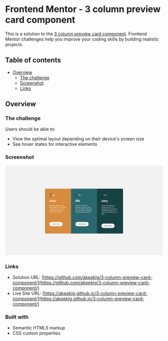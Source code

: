 # Frontend Mentor - 3 column preview card component

This is a solution to the [3 column preview card component](https://www.frontendmentor.io/challenges/3column-preview-card-component-pH92eAR2-). Frontend Mentor challenges help you improve your coding skills by building realistic projects.

## Table of contents

- [Overview](#overview)
  - [The challenge](#the-challenge)
  - [Screenshot](#screenshot)
  - [Links](#links)

## Overview

### The challenge

Users should be able to:

- View the optimal layout depending on their device's screen size
- See hover states for interactive elements

### Screenshot

![Solution Screenshot](./screenshot.png)

### Links

- Solution URL: [https://github.com/akpekig/3-column-preview-card-component/](https://github.com/akpekig/3-column-preview-card-component/)
- Live Site URL: [https://akpekig.github.io/3-column-preview-card-component/](https://akpekig.github.io/3-column-preview-card-component/)

### Built with

- Semantic HTML5 markup
- CSS custom properties
